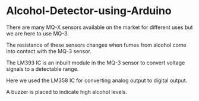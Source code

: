 # Alcohol-Detector-using-Arduino

There are many MQ-X sensors available on the market for different uses but we are here to use MQ-3.

The resistance of these sensors changes when fumes from alcohol come into contact with the MQ-3 sensor.

The LM393 IC is an inbuilt module in the MQ-3 sensor to convert voltage signals to a detectable range.

Here we used the LM358 IC for converting analog output to digital output.

A buzzer is placed to indicate high alcohol levels.
